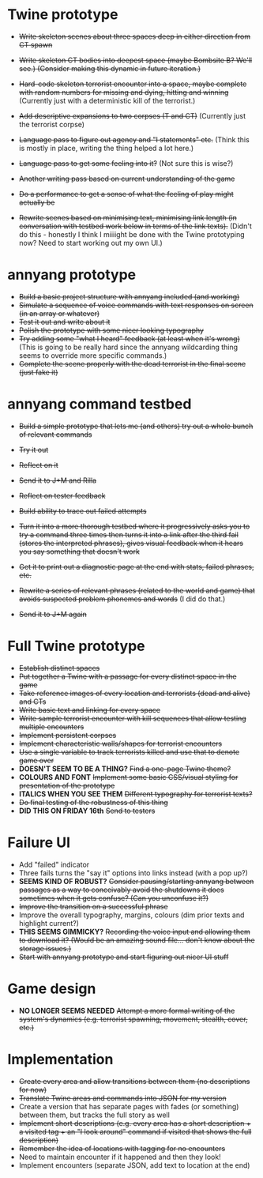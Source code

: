 # Twine prototype

- ~~Write skeleton scenes about three spaces deep in either direction from CT spawn~~
- ~~Write skeleton CT bodies into deepest space (maybe Bombsite B? We'll see.) (Consider making this dynamic in future iteration.)~~
- ~~Hard-code skeleton terrorist encounter into a space, maybe complete with random numbers for missing and dying, hitting and winning~~ (Currently just with a deterministic kill of the terrorist.)
- ~~Add descriptive expansions to two corpses (T and CT)~~ (Currently just the terrorist corpse)
- ~~Language pass to figure out agency and "I statements" etc.~~ (Think this is mostly in place, writing the thing helped a lot here.)
- ~~Language pass to get some feeling into it?~~ (Not sure this is wise?)
- ~~Another writing pass based on current understanding of the game~~
- ~~Do a performance to get a sense of what the feeling of play might actually be~~

- ~~Rewrite scenes based on minimising text, minimising link length (in conversation with testbed work below in terms of the link texts).~~ (Didn't do this - honestly I think I miiiight be done with the Twine prototyping now? Need to start working out my own UI.)

# annyang prototype

- ~~Build a basic project structure with annyang included (and working)~~
- ~~Simulate a sequence of voice commands with text responses on screen (in an array or whatever)~~
- ~~Test it out and write about it~~
- ~~Polish the prototype with some nicer looking typography~~
- ~~Try adding some "what I heard" feedback (at least when it's wrong)~~ (This is going to be really hard since the annyang wildcarding thing seems to override more specific commands.)
- ~~Complete the scene properly with the dead terrorist in the final scene (just fake it)~~

# annyang command testbed

- ~~Build a simple prototype that lets me (and others) try out a whole bunch of relevant commands~~
- ~~Try it out~~
- ~~Reflect on it~~
- ~~Send it to J+M and Rilla~~
- ~~Reflect on tester feedback~~
- ~~Build ability to trace out failed attempts~~

- ~~Turn it into a more thorough testbed where it progressively asks you to try a command three times then turns it into a link after the third fail (stores the interpreted phrases), gives visual feedback when it hears you say something that doesn't work~~
- ~~Get it to print out a diagnostic page at the end with stats, failed phrases, etc.~~
- ~~Rewrite a series of relevant phrases (related to the world and game) that avoids suspected problem phonemes and words~~ (I did do that.)
- ~~Send it to J+M again~~

# Full Twine prototype

- ~~Establish distinct spaces~~
- ~~Put together a Twine with a passage for every distinct space in the game~~
- ~~Take reference images of every location and terrorists (dead and alive) and CTs~~
- ~~Write basic text and linking for every space~~
- ~~Write sample terrorist encounter with kill sequences that allow testing multiple encounters~~
- ~~Implement persistent corpses~~
- ~~Implement characteristic walls/shapes for terrorist encounters~~
- ~~Use a single variable to track terrorists killed and use that to denote game over~~
- __DOESN'T SEEM TO BE A THING?__ ~~Find a one-page Twine theme?~~
- __COLOURS AND FONT__ ~~Implement some basic CSS/visual styling for presentation of the prototype~~
- __ITALICS WHEN YOU SEE THEM__ ~~Different typography for terrorist texts?~~
- ~~Do final testing of the robustness of this thing~~
- __DID THIS ON FRIDAY 16th__ ~~Send to testers~~

# Failure UI

- Add "failed" indicator
- Three fails turns the "say it" options into links instead (with a pop up?)
- __SEEMS KIND OF ROBUST?__ ~~Consider pausing/starting annyang between passages as a way to conceivably avoid the shutdowns it does sometimes when it gets confuse? (Can you unconfuse it?)~~
- ~~Improve the transition on a successful phrase~~
- Improve the overall typography, margins, colours (dim prior texts and highlight current?)
- __THIS SEEMS GIMMICKY?__ ~~Recording the voice input and allowing them to download it? (Would be an amazing sound file... don't know about the storage issues.)~~
- ~~Start with annyang prototype and start figuring out nicer UI stuff~~

# Game design

- __NO LONGER SEEMS NEEDED__ ~~Attempt a more formal writing of the system's dynamics (e.g. terrorist spawning, movement, stealth, cover, etc.)~~

# Implementation

- ~~Create every area and allow transitions between them (no descriptions for now)~~
- ~~Translate Twine areas and commands into JSON for my version~~
- Create a version that has separate pages with fades (or something) between them, but tracks the full story as well
- ~~Implement short descriptions (e.g. every area has a short description + a visited tag + an "I look around" command if visited that shows the full description)~~
- ~~Remember the idea of locations with tagging for no encounters~~
- Need to maintain encounter if it happened and then they look!
- Implement encounters (separate JSON, add text to location at the end)
